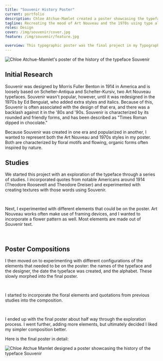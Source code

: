 ```yaml
---
title: "Souvenir History Poster"
current: portfolio
description: Chloe Atchue-Mamlet created a poster showcasing the typeface Souvenir and its history.
tagline: Recreating the mood of Art Nouveau and the 1970s using type alone
roles: Design
cover: /img/souvenir/cover.jpg
feature: /img/souvenir/feature.jpg

overview: This typographic poster was the final project in my Typography II class. We had to take our assigned typeface (I got Souvenir, created in 1914 by Morris Fuller Benton) and design a 20" x 30" poster showcasing its history while utilizing type alone. We were encouraged to draw inspiration from events that occurred when the typeface was created as well as texts written at the time.
---
```


<img class="image-center" src="/img/souvenir/full.jpg" alt="Chloe Atchue-Mamlet's poster of the history of the typeface Souvenir">

## Initial Research

Souvenir was designed by Morris Fuller Benton in 1914 in America and is loosely based on Schelter-Antiqua and Schelter-Kursiv, two Art Nouveau typefaces. Souvenir wasn't popular, however, until it was redesigned in the 1970s by Ed Benguiat, who added extra styles and italics. Because of this, Souvenir is often associated with the design of that era, and there was a backlash against it in the '80s and '90s. Souvenir is characterized by its rounded and friendly forms, and has been described as "Times Roman dipped in chocolate."

Because Souvenir was created in one era and popularized in another, I wanted to represent both the Art Nouveau and 1970s styles in my poster. Both are characterized by floral motifs and flowing, organic forms often inspired by nature.

## Studies

We started this project with an exploration of the typeface through a series of studies. I incorporated quotes from notable Americans around 1914 (Theodore Roosevelt and Theodore Dreiser) and experimented with creating textures with those words using Souvenir.

<div>
  <img class="half" src="/img/souvenir/texture1.jpg" alt="">
  <img class="half" src="/img/souvenir/texture2.jpg" alt="">
</div>

Next, I experimented with different elements that could be on the poster. Art Nouveau works often make use of framing devices, and I wanted to incorporate a flower pattern as well. Most elements are made out of Souvenir text.

<div>
  <img class="half" src="/img/souvenir/comp1.jpg" alt="">
  <img class="half" src="/img/souvenir/comp2.jpg" alt="">
  <img class="half" src="/img/souvenir/comp3.jpg" alt="">
  <img class="half" src="/img/souvenir/comp4.jpg" alt="">
</div>

## Poster Compositions

I then moved on to experimenting with different configurations of the elements that needed to be on the poster: the names of the typeface and the designer, the date the typeface was created, and the alphabet. These slowly morphed into the final poster.

<div>
  <img class="half" src="/img/souvenir/warm-up-1.jpg" alt="">
  <img class="half" src="/img/souvenir/warm-up-2.jpg" alt="">
  <img class="half" src="/img/souvenir/warm-up-3.jpg" alt="">
</div>

I started to incorporate the floral elements and quotations from previous studies into the composition.

<div>
  <img class="half" src="/img/souvenir/comp5.jpg" alt="">
  <img class="half" src="/img/souvenir/comp6.jpg" alt="">
  <img class="half" src="/img/souvenir/comp7.jpg" alt="">
  <img class="half" src="/img/souvenir/comp8.jpg" alt="">
  <img class="half" src="/img/souvenir/comp9.jpg" alt="">
  <img class="half" src="/img/souvenir/comp10.jpg" alt="">
  <img class="half" src="/img/souvenir/comp11.jpg" alt="">
  <img class="half" src="/img/souvenir/comp12.jpg" alt="">
</div>

I ended up with the final poster about half way through the exploration process. I went further, adding more elements, but ultimately decided I liked my simpler composition better.

Here is the final poster in detail:

<img src="/img/souvenir/full.jpg" alt="Chloe Atchue Mamlet designed a poster showcasing the history of the typeface Souvenir">
